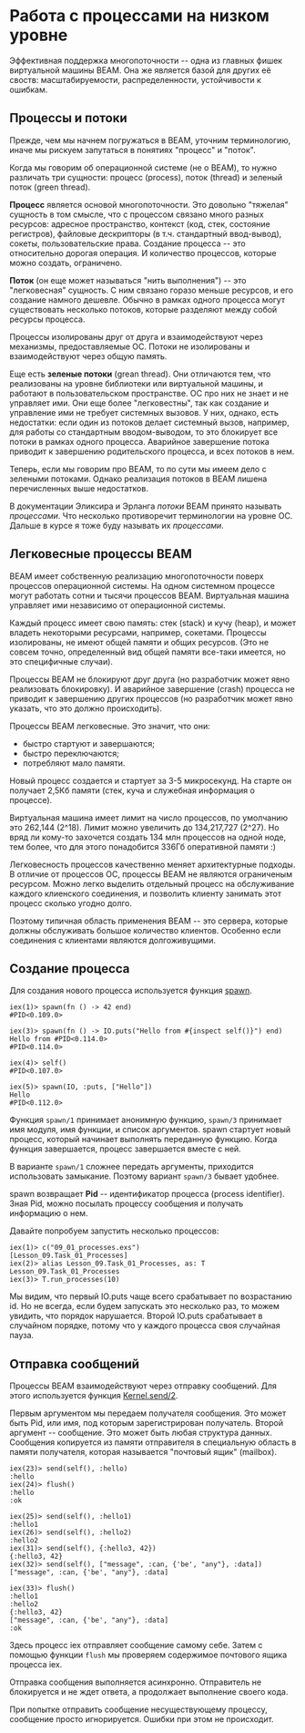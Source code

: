 # Работа с процессами на низком уровне

Эффективная поддержка многопоточности -- одна из главных фишек виртуальной машины BEAM. Она же является базой для других её своств: масштабируемости, распределенности, устойчивости к ошибкам.


## Процессы и потоки

Прежде, чем мы начнем погружаться в BEAM, уточним терминологию, иначе мы рискуем запутаться в понятиях "процесс" и "поток".

Когда мы говорим об операционной системе (не о BEAM), то нужно различать три сущности: процесс (process), поток (thread) и зеленый поток (green thread).

**Процесс** является основой многопоточности. Это довольно "тяжелая" сущность в том смысле, что с процессом связано много разных ресурсов: адресное пространство, контекст (код, стек, состояние регистров), файловые дескрипторы (в т.ч. стандартный ввод-вывод), сокеты, пользовательские права. Создание процесса -- это относительно дорогая операция. И количество процессов, которые можно создать, ограничено.

**Поток** (он еще может называться "нить выполнения") -- это "легковесная" сущность. С ним связано горазо меньше ресурсов, и его создание намного дешевле. Обычно в рамках одного процесса могут существовать несколько потоков, которые разделяют между собой ресурсы процесса.

Процессы изолированы друг от друга и взаимодействуют через механизмы, предоставляемые ОС. Потоки не изолированы и взаимодействуют через общую память.

Еще есть **зеленые потоки** (grean thread). Они отличаются тем, что реализованы на уровне библиотеки или виртуальной машины, и работают в пользовательском пространстве. ОС про них не знает и не управляет ими. Они еще более "легковестны", так как создание и управление ими не требует системных вызовов. У них, однако, есть недостатки: если один из потоков делает системный вызов, например, для работы со стандартным вводом-выводом, то это блокирует все потоки в рамках одного процесса. Аварийное завершение потока приводит к завершению родительского процесса, и всех потоков в нем.

Теперь, если мы говорим про BEAM, то по сути мы имеем дело с зелеными потоками. Однако реализация потоков в BEAM лишена перечисленных выше недостатков. 

В документации Эликсира и Эрланга *потоки* BEAM принято называть *процессами*. Что несколько противоречит терминологии на уровне ОС. Дальше в курсе я тоже буду называть их *процессами*.


## Легковесные процессы BEAM

BEAM имеет собственную реализацию многопоточности поверх процессов операционной системы. На одном системном процессе могут работать сотни и тысячи процессов BEAM. Виртуальная машина управляет ими независимо от операционной системы.

Каждый процесс имеет свою память: стек (stack) и кучу (heap), и может владеть некоторыми ресурсами, например, сокетами. Процессы изолированы, не имеют общей памяти и общих ресурсов. (Это не совсем точно, определенный вид общей памяти все-таки имеется, но это специфичные случаи). 

Процессы BEAM не блокируют друг друга (но разработчик может явно реализовать блокировку). И аварийное завершение (crash) процесса не приводит к завершению других процессов (но разработчик может явно указать, что это должно происходить).

Процессы BEAM легковесные. Это значит, что они:
- быстро стартуют и завершаются;
- быстро переключаются;
- потребляют мало памяти.

Новый процесс создается и стартует за 3-5 микросекунд. На старте он получает 2,5Кб памяти (стек, куча и служебная информация о процессе).

Виртуальная машина имеет лимит на число процессов, по умолчанию это 262,144 (2^18). Лимит можно увеличить до 134,217,727 (2^27). Но вряд ли кому-то захочется создать 134 млн процессов на одной ноде, тем более, что для этого понадобится 336Гб оперативной памяти :)

Легковесность процессов качественно меняет архитектурные подходы. В отличие от процессов ОС, процессы BEAM не являются ограниченым ресурсом. Можно легко выделить отдельный процесс на обслуживание каждого клиенского соединения, и позволить клиенту занимать этот процесс сколько угодно долго.

Поэтому типичная область применения BEAM -- это сервера, которые должны обслуживать большое количество клиентов. Особенно если соединения с клиентами являются долгоживущими.


## Создание процесса

Для создания нового процесса используется функция [spawn](https://hexdocs.pm/elixir/1.12/Kernel.html#spawn/1).

```
iex(1)> spawn(fn () -> 42 end)
#PID<0.109.0>

iex(3)> spawn(fn () -> IO.puts("Hello from #{inspect self()}") end)
Hello from #PID<0.114.0>
#PID<0.114.0>

iex(4)> self()
#PID<0.107.0>

iex(5)> spawn(IO, :puts, ["Hello"])
Hello
#PID<0.112.0>
```

Функция `spawn/1` принимает анонимную функцию, `spawn/3` принимает имя модуля, имя функции, и список аргументов. spawn стартует новый процесс, который начинает выполнять переданную функцию. Когда функция завершается, процесс завершается вместе с ней. 

В варианте `spawn/1` сложнее передать аргументы, приходится использовать замыкание. Поэтому вариант `spawn/3` бывает удобнее.

spawn возвращает **Pid** -- идентификатор процесса (process identifier). Зная Pid, можно посылать процессу сообщения и получать информацию о нем.

Давайте попробуем запустить несколько процессов:

```
iex(1)> c("09_01_processes.exs")
[Lesson_09.Task_01_Processes]
iex(2)> alias Lesson_09.Task_01_Processes, as: T
Lesson_09.Task_01_Processes
iex(3)> T.run_processes(10)
```

Мы видим, что первый IO.puts чаще всего срабатывает по возрастанию id. Но не всегда, если будем запускать это несколько раз, то можем увидить, что порядок нарушается. Второй IO.puts срабатывает в случайном порядке, потому что у каждого процесса своя случайная пауза.


## Отправка сообщений

Процессы BEAM взаимодействуют через отправку сообщений. Для этого используется функция [Kernel.send/2](https://hexdocs.pm/elixir/1.12/Kernel.html#send/2).

Первым аргументом мы передаем получателя сообщения. Это может быть Pid, или имя, под которым зарегистрирован получатель. Второй аргумент -- сообщение. Это может быть любая структура данных. Сообщения копируется из памяти отправителя в специальную область в памяти получателя, которая называется "почтовый ящик" (mailbox).

```
iex(23)> send(self(), :hello)
:hello
iex(24)> flush()
:hello
:ok

iex(25)> send(self(), :hello1)
:hello1
iex(26)> send(self(), :hello2)
:hello2
iex(31)> send(self(), {:hello3, 42})
{:hello3, 42}
iex(32)> send(self(), ["message", :can, {'be', "any"}, :data])
["message", :can, {'be', "any"}, :data]

iex(33)> flush()
:hello1
:hello2
{:hello3, 42}
["message", :can, {'be', "any"}, :data]
:ok
```

Здесь процесс iex отправляет сообщение самому себе. Затем с помощью функции `flush` мы проверяем содержимое почтового ящика процесса iex.

Отправка сообщения выполняется асинхронно. Отправитель не блокируется и не ждет ответа, а продолжает выполнение своего кода. 

При попытке отправить сообщение несуществующему процессу, сообщение просто игнорируется. Ошибки при этом не происходит.


